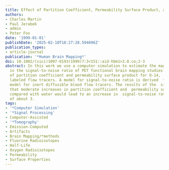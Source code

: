 ```yaml
---
title: Effect of Partition Coefficient, Permeability Surface Product, and Radioisotope on the Signal-to-Noise Ratio in PET Functional Brain Mapping: A Computer Simulation
authors:
- Charles Martin
- Paul Jerabek
- admin
- Peter Fox
date: '1999-01-01'
publishDate: '2025-02-10T18:27:28.594696Z'
publication_types:
- article-journal
publication: '*Human Brain Mapping*'
doi: 10.1002/(sici)1097-0193(1999)7:3<151::aid-hbm1>3.0.co;2-3
abstract: In this work we use a computer simulation to estimate the magnitude of improvement
  in the signal-to-noise ratio of PET functional brain mapping studies  as a function
  of partition coefficient and permeability surface product for O-14,  F-17, and O-15
  labeled flow tracers. A model for signal-to-noise ratio is derived  from the Kety
  model for inert diffusible blood flow tracers. The results of the  simulation suggest
  that moderate increases in partition coefficient and  permeability surface product
  compared with water would lead to an increase in  signal-to-noise ratio of a factor
  of about 3.
tags:
- '*Computer Simulation'
- '*Signal Processing'
- Computer-Assisted
- '*Tomography'
- Emission-Computed
- Artifacts
- Brain Mapping/*methods
- Fluorine Radioisotopes
- Half-Life
- Oxygen Radioisotopes
- Permeability
- Surface Properties
---
```

